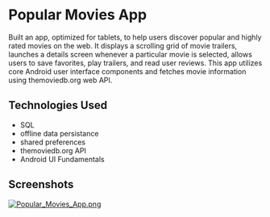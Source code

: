 # Popular Movies App
Built an app, optimized for tablets, to help users discover popular and highly rated movies on the web. It displays a scrolling grid of movie trailers, launches a details screen whenever a particular movie is selected, allows users to save favorites, play trailers, and read user reviews. This app utilizes core Android user interface components and fetches movie information using themoviedb.org web API.

## Technologies Used
- SQL 
- offline data persistance
- shared preferences
- themoviedb.org API
- Android UI Fundamentals

## Screenshots
[![Popular_Movies_App.png](https://s9.postimg.cc/mr2eddx0v/Popular_Movies_App.png)](https://postimg.cc/image/5qji4pjzf/)
